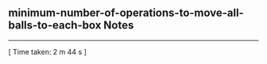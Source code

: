 <h2>minimum-number-of-operations-to-move-all-balls-to-each-box Notes</h2><hr>[ Time taken: 2 m 44 s ]